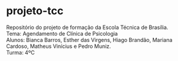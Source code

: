 # projeto-tcc
Repositório do projeto de formação da Escola Técnica de Brasília.  
Tema: Agendamento de Clínica de Psicologia   
Alunos: Bianca Barros, Esther das Virgens, Hiago Brandão, Mariana Cardoso, Matheus Vinícius e Pedro Muniz.  
Turma: 4ºC  

